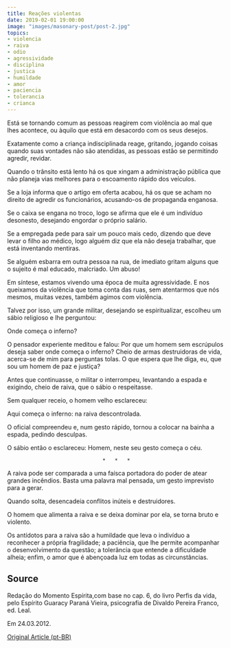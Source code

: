 ```yaml
---
title: Reações violentas
date: 2019-02-01 19:00:00
image: "images/masonary-post/post-2.jpg"
topics: 
- violencia
- raiva
- odio
- agressividade
- disciplina
- justica
- humildade
- amor
- paciencia
- tolerancia
- crianca
---
```


Está se tornando comum as pessoas reagirem com violência ao mal que lhes
acontece, ou àquilo que está em desacordo com os seus desejos.

Exatamente como a criança indisciplinada reage, gritando, jogando coisas quando
suas vontades não são atendidas, as pessoas estão se permitindo agredir,
revidar.

Quando o trânsito está lento há os que xingam a administração pública que não
planeja vias melhores para o escoamento rápido dos veículos.

Se a loja informa que o artigo em oferta acabou, há os que se acham no direito
de agredir os funcionários, acusando-os de propaganda enganosa.

Se o caixa se engana no troco, logo se afirma que ele é um indivíduo desonesto,
desejando engordar o próprio salário.

Se a empregada pede para sair um pouco mais cedo, dizendo que deve levar o
filho ao médico, logo alguém diz que ela não deseja trabalhar, que está
inventando mentiras.

Se alguém esbarra em outra pessoa na rua, de imediato gritam alguns que o
sujeito é mal educado, malcriado. Um abuso!

Em síntese, estamos vivendo uma época de muita agressividade. E nos queixamos
da violência que toma conta das ruas, sem atentarmos que nós mesmos, muitas
vezes, também agimos com violência.

Talvez por isso, um grande militar, desejando se espiritualizar, escolheu um
sábio religioso e lhe perguntou:

Onde começa o inferno?

O pensador experiente meditou e falou: Por que um homem sem escrúpulos deseja
saber onde começa o inferno? Cheio de armas destruidoras de vida, acerca-se de
mim para perguntas tolas. O que espera que lhe diga, eu, que sou um homem de
paz e justiça?

Antes que continuasse, o militar o interrompeu, levantando a espada e exigindo,
cheio de raiva, que o sábio o respeitasse.

Sem qualquer receio, o homem velho esclareceu:

Aqui começa o inferno: na raiva descontrolada.

O oficial compreendeu e, num gesto rápido, tornou a colocar na bainha a espada,
pedindo desculpas.

O sábio então o esclareceu: Homem, neste seu gesto começa o céu.

                                   *   *   *

A raiva pode ser comparada a uma faísca portadora do poder de atear grandes
incêndios. Basta uma palavra mal pensada, um gesto imprevisto para a gerar.

Quando solta, desencadeia conflitos inúteis e destruidores.

O homem que alimenta a raiva e se deixa dominar por ela, se torna bruto e
violento.

Os antídotos para a raiva são a humildade que leva o indivíduo a reconhecer a
própria fragilidade; a paciência, que lhe permite acompanhar o desenvolvimento
da questão; a tolerância que entende a dificuldade alheia; enfim, o amor que é
abençoada luz em todas as circunstâncias.
 

## Source
Redação do Momento Espírita,com base no cap. 6, do livro Perfis
da vida, pelo Espírito Guaracy Paraná Vieira, psicografia
de Divaldo Pereira Franco, ed. Leal.

Em 24.03.2012.

[Original Article (pt-BR)](http://www.momento.com.br/pt/ler_texto.php?id=3382)


